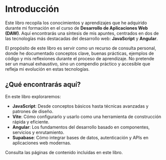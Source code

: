 # Introducción

Este libro recopila los conocimientos y aprendizajes que he adquirido durante mi formación en el curso de **Desarrollo de Aplicaciones Web (DAW)**. Aquí encontrarás una síntesis de mis apuntes, centrados en dos de las tecnologías más destacadas del desarrollo web: **JavaScript** y **Angular**.

El propósito de este libro es servir como un recurso de consulta personal, donde he documentado conceptos clave, buenas prácticas, ejemplos de código y mis reflexiones durante el proceso de aprendizaje. No pretende ser un manual exhaustivo, sino un compendio práctico y accesible que refleja mi evolución en estas tecnologías.

## ¿Qué encontrarás aquí?

En este libro exploraremos:

- **JavaScript**: Desde conceptos básicos hasta técnicas avanzadas y patrones de diseño.
- **Vite**: Cómo configurarlo y usarlo como una herramienta de construcción rápida y eficiente.
- **Angular**: Los fundamentos del desarrollo basado en componentes, servicios y enrutamiento.
- **Supabase**: Cómo integrar bases de datos, autenticación y APIs en aplicaciones web modernas.

Consulta las páginas de contenido incluidas en este libro.

```{tableofcontents}
```

